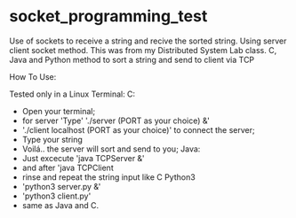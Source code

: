 # socket_programming_test
Use of sockets to receive a string and recive the sorted string. Using server client socket method.
This was from my Distributed System Lab class.
C, Java and Python method to sort a string and send to client via TCP

How To Use:

Tested only in a Linux Terminal:
C:
- Open your terminal;
- for server 'Type' './server (PORT as your choice) &'
- './client localhost (PORT as your choice)' to connect the server;
- Type your string
- Voilá.. the server will sort and send to you;
Java:
- Just excecute 'java TCPServer &' 
- and after 'java TCPClient 
- rinse and repeat the string input like C
Python3 
- 'python3 server.py &'
- 'python3 client.py'
- same as Java and C.
